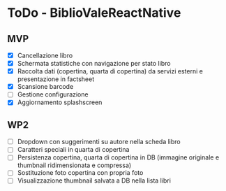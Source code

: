 # ToDo - BiblioValeReactNative
## MVP
- [x] Cancellazione libro
- [x] Schermata statistiche con navigazione per stato libro
- [x] Raccolta dati (copertina, quarta di copertina) da servizi esterni e presentazione in factsheet
- [x] Scansione barcode
- [ ] Gestione configurazione
- [x] Aggiornamento splashscreen

## WP2
- [ ] Dropdown con suggerimenti su autore nella scheda libro
- [ ] Caratteri speciali in quarta di copertina
- [ ] Persistenza copertina, quarta di copertina in DB (immagine originale e thumbnail ridimensionata e compressa)
- [ ] Sostituzione foto copertina con propria foto
- [ ] Visualizzazione thumbnail salvata a DB nella lista libri
